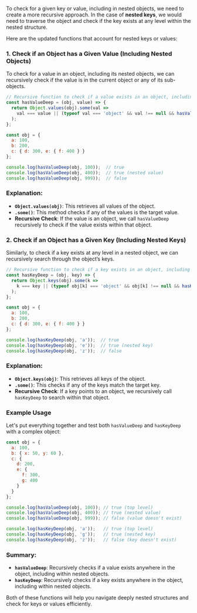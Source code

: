 To check for a given key or value, including in nested objects, we need to create a more recursive approach. In the case of **nested keys**, we would need to traverse the object and check if the key exists at any level within the nested structure.

Here are the updated functions that account for nested keys or values:

### 1. **Check if an Object has a Given Value (Including Nested Objects)**

To check for a value in an object, including its nested objects, we can recursively check if the value is in the current object or any of its sub-objects.

```js
// Recursive function to check if a value exists in an object, including nested ones
const hasValueDeep = (obj, value) => {
  return Object.values(obj).some(val => 
    val === value || (typeof val === 'object' && val !== null && hasValueDeep(val, value))
  );
};

const obj = { 
  a: 100, 
  b: 200, 
  c: { d: 300, e: { f: 400 } }
};

console.log(hasValueDeep(obj, 100));  // true
console.log(hasValueDeep(obj, 400));  // true (nested value)
console.log(hasValueDeep(obj, 999));  // false
```

### Explanation:
- **`Object.values(obj)`**: This retrieves all values of the object.
- **`.some()`**: This method checks if any of the values is the target value.
- **Recursive Check**: If the value is an object, we call `hasValueDeep` recursively to check if the value exists within that object.

### 2. **Check if an Object has a Given Key (Including Nested Keys)**

Similarly, to check if a key exists at any level in a nested object, we can recursively search through the object’s keys.

```js
// Recursive function to check if a key exists in an object, including nested ones
const hasKeyDeep = (obj, key) => {
  return Object.keys(obj).some(k => 
    k === key || (typeof obj[k] === 'object' && obj[k] !== null && hasKeyDeep(obj[k], key))
  );
};

const obj = { 
  a: 100, 
  b: 200, 
  c: { d: 300, e: { f: 400 } }
};

console.log(hasKeyDeep(obj, 'a'));  // true
console.log(hasKeyDeep(obj, 'e'));  // true (nested key)
console.log(hasKeyDeep(obj, 'z'));  // false
```

### Explanation:
- **`Object.keys(obj)`**: This retrieves all keys of the object.
- **`.some()`**: This checks if any of the keys match the target key.
- **Recursive Check**: If a key points to an object, we recursively call `hasKeyDeep` to search within that object.

### Example Usage

Let's put everything together and test both `hasValueDeep` and `hasKeyDeep` with a complex object:

```js
const obj = { 
  a: 100, 
  b: { x: 50, y: 60 }, 
  c: { 
    d: 200, 
    e: { 
      f: 300, 
      g: 400 
    }
  }
};

console.log(hasValueDeep(obj, 100)); // true (top level)
console.log(hasValueDeep(obj, 400)); // true (nested value)
console.log(hasValueDeep(obj, 999)); // false (value doesn't exist)

console.log(hasKeyDeep(obj, 'a'));   // true (top level)
console.log(hasKeyDeep(obj, 'g'));   // true (nested key)
console.log(hasKeyDeep(obj, 'z'));   // false (key doesn't exist)
```

### Summary:

- **`hasValueDeep`**: Recursively checks if a value exists anywhere in the object, including within nested objects.
- **`hasKeyDeep`**: Recursively checks if a key exists anywhere in the object, including within nested objects.

Both of these functions will help you navigate deeply nested structures and check for keys or values efficiently.